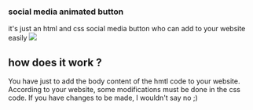 ### social media animated button
it's just an html and css social media button who can add to your website easily
<img draggable="false" src="https://user-images.githubusercontent.com/109299545/185746278-41aa32bb-9490-472c-88e6-dd737959edd6.gif">
## how does it work ?
You have just to add the body content of the hmtl code to your website.
According to your website, some modifications must be done in the css code.
If you have changes to be made, I wouldn't say no ;)
